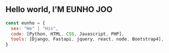 ## Hello world, I'M EUNHO JOO 


``` javascript
const eunho = {
  sex: "He" | "His",
  code: [Python, HTML, CSS, Javascript, PHP],
  tools: [Django, Fastapi, jquery, react, node, Bootstrap4],
}
```

